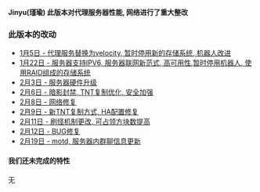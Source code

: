 **Jinyu(瑾瑜) 此版本对代理服务器性能, 网络进行了重大整改**  
  
### 此版本的改动
* [1月5日 - 代理服务替换为velocity, 暂时停用新的存储系统, 机器人改进](1-5)  
* [1月22日 - 服务器支持IPV6, 服务器联网新范式, 高可用性,暂时停用机器人, 使用RAID组成的存储系统](1-22)  
* [2月3日 - 服务器硬件升级](2-3)  
* [2月6日 - 暗影封禁, TNT复制优化, 安全加强](2-6)  
* [2月8日 - 网络修复](2-8)  
* [2月9日 - 新TNT复制方式, HA配置修复](2-9)  
* [2月11日 - 刷怪机制更改, 可占领方块数提高](2-11)  
* [2月12日 - BUG修复](2-12)  
* [2月19日 - motd, 服务器内群聊信息更新](2-19)  

#### 我们还未完成的特性
无  